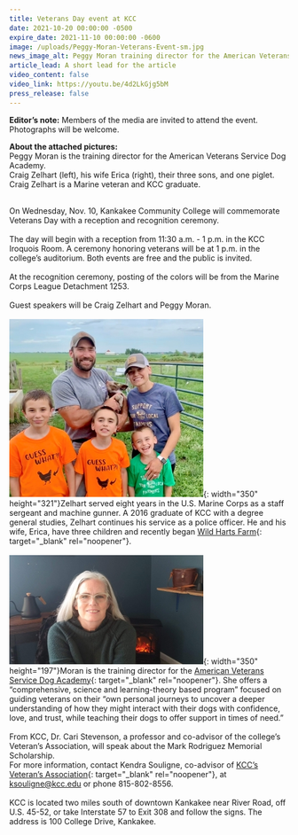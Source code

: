 ```yaml
---
title: Veterans Day event at KCC
date: 2021-10-20 00:00:00 -0500
expire_date: 2021-11-10 00:00:00 -0600
image: /uploads/Peggy-Moran-Veterans-Event-sm.jpg
news_image_alt: Peggy Moran training director for the American Veterans Service Dog Academy
article_lead: A short lead for the article
video_content: false
video_link: https://youtu.be/4d2LkGjg5bM
press_release: false
---
```

**Editor’s note:** Members of the media are invited to attend the event. Photographs will be welcome.

**About the attached pictures:**&nbsp;<br>Peggy Moran is the training director for the American Veterans Service Dog Academy.<br>Craig Zelhart (left), his wife Erica (right), their three sons, and one piglet. Craig Zelhart is a Marine veteran and KCC graduate.

<br>On Wednesday, Nov. 10, Kankakee Community College will commemorate Veterans Day with a reception and recognition ceremony.<br><br>The day will begin with a reception from 11:30 a.m. - 1 p.m. in the KCC Iroquois Room. A ceremony honoring veterans will be at 1 p.m. in the college’s auditorium. Both events are free and the public is invited.&nbsp;<br><br>At the recognition ceremony, posting of the colors will be from the Marine Corps League Detachment 1253.&nbsp;<br><br>Guest speakers will be Craig Zelhart and Peggy Moran.<br><br>![](/uploads/Zelhart-sm.jpeg){: width="350" height="321"}Zelhart served eight years in the U.S. Marine Corps as a staff sergeant and machine gunner. A 2016 graduate of KCC with a degree general studies, Zelhart continues his service as a police officer. He and his wife, Erica, have three children and recently began [Wild Harts Farm](https://www.wildhartsfarm.org/){: target="_blank" rel="noopener"}.<br><br>![](/uploads/Peggy-Moran-Veterans-Event-sm.jpg){: width="350" height="197"}Moran is the training director for the [American Veterans Service Dog Academy](https://www.avsda.com/home){: target="_blank" rel="noopener"}. She offers a “comprehensive, science and learning-theory based program” focused on guiding veterans on their “own personal journeys to uncover a deeper understanding of how they might interact with their dogs with confidence, love, and trust, while teaching their dogs to offer support in times of need.”<br><br>From KCC, Dr. Cari Stevenson, a professor and co-advisor of the college’s Veteran’s Association, will speak about the Mark Rodriguez Memorial Scholarship.<br>For more information, contact Kendra Souligne, co-advisor of [KCC’s Veteran’s Association](https://www.kcc.edu/student-resources/clubs/#veterans-association){: target="_blank" rel="noopener"}, at [ksouligne@kcc.edu](mailto:ksouligne@kcc.edu) or phone 815-802-8556.<br><br>KCC is located two miles south of downtown Kankakee near River Road, off U.S. 45-52, or take Interstate 57 to Exit 308 and follow the signs. The address is 100 College Drive, Kankakee.&nbsp;<br>&nbsp;
